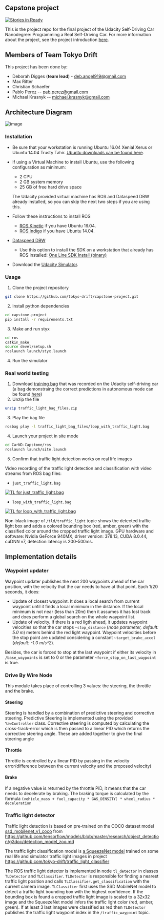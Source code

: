 ## Capstone project

[![Stories in Ready](https://badge.waffle.io/tokyo-drift/todos.png?label=ready&title=Ready)](http://waffle.io/tokyo-drift/todos)

This is the project repo for the final project of the Udacity Self-Driving Car Nanodegree: Programming a Real Self-Driving Car. For more information about the project, see the project introduction [here](https://classroom.udacity.com/nanodegrees/nd013/parts/6047fe34-d93c-4f50-8336-b70ef10cb4b2/modules/e1a23b06-329a-4684-a717-ad476f0d8dff/lessons/462c933d-9f24-42d3-8bdc-a08a5fc866e4/concepts/5ab4b122-83e6-436d-850f-9f4d26627fd9).

## Members of Team Tokyo Drift

This project has been done by:

- Deborah Digges (**team lead**) - deb.angel919@gmail.com
- Max Ritter
- Christian Schaefer
- Pablo Perez -- pab.perez@gmail.com
- Michael Krasnyk -- michael.krasnyk@gmail.com


## Architecture Diagram

![image](docs/architecture.png)

### Installation

* Be sure that your workstation is running Ubuntu 16.04 Xenial Xerus or Ubuntu 14.04 Trusty Tahir. [Ubuntu downloads can be found here](https://www.ubuntu.com/download/desktop).
* If using a Virtual Machine to install Ubuntu, use the following configuration as minimum:
  * 2 CPU
  * 2 GB system memory
  * 25 GB of free hard drive space

  The Udacity provided virtual machine has ROS and Dataspeed DBW already installed, so you can skip the next two steps if you are using this.

* Follow these instructions to install ROS
  * [ROS Kinetic](http://wiki.ros.org/kinetic/Installation/Ubuntu) if you have Ubuntu 16.04.
  * [ROS Indigo](http://wiki.ros.org/indigo/Installation/Ubuntu) if you have Ubuntu 14.04.
* [Dataspeed DBW](https://bitbucket.org/DataspeedInc/dbw_mkz_ros)
  * Use this option to install the SDK on a workstation that already has ROS installed: [One Line SDK Install (binary)](https://bitbucket.org/DataspeedInc/dbw_mkz_ros/src/81e63fcc335d7b64139d7482017d6a97b405e250/ROS_SETUP.md?fileviewer=file-view-default)
* Download the [Udacity Simulator](https://github.com/udacity/self-driving-car-sim/releases/tag/v0.1).

### Usage

1. Clone the project repository
```bash
git clone https://github.com/tokyo-drift/capstone-project.git
```

2. Install python dependencies
```bash
cd capstone-project
pip install -r requirements.txt
```
3. Make and run styx
```bash
cd ros
catkin_make
source devel/setup.sh
roslaunch launch/styx.launch
```
4. Run the simulator

### Real world testing
1. Download [training bag](https://drive.google.com/file/d/0B2_h37bMVw3iYkdJTlRSUlJIamM/view?usp=sharing) that was recorded on the Udacity self-driving car (a bag demonstraing the correct predictions in autonomous mode can be found [here](https://drive.google.com/open?id=0B2_h37bMVw3iT0ZEdlF4N01QbHc))
2. Unzip the file
```bash
unzip traffic_light_bag_files.zip
```
3. Play the bag file
```bash
rosbag play -l traffic_light_bag_files/loop_with_traffic_light.bag
```
4. Launch your project in site mode
```bash
cd CarND-Capstone/ros
roslaunch launch/site.launch
```
5. Confirm that traffic light detection works on real life images

Video recording of the traffic light detection and classification with video streams from ROS bag files:
- `just_traffic_light.bag`

[![TL for just_traffic_light.bag](https://img.youtube.com/vi/ZPzHfzaCYDQ/0.jpg)](https://www.youtube.com/embed/ZPzHfzaCYDQ?rel=0)

- `loop_with_traffic_light.bag`

[![TL for loop_with_traffic_light.bag](https://img.youtube.com/vi/3zVmx2ysdV0/0.jpg)](https://www.youtube.com/embed/3zVmx2ysdV0?rel=0)



Non-black image of `/tld/traffic_light` topic shows the detected traffic light box and adds a colored bounding box (red, amber, green) with the classified color around the cropped traffic light image. GPU hardware and software: Nvidia GeForce 940MX, driver version: 378.13, CUDA 8.0.44, cuDNN v7, detection latency is 200-500ms.


## Implementation details

### Waypoint updater

Waypoint updater publishes the next 200 waypoints ahead of the car position, with the velocity that the car needs to have at that point. Each 1/20 seconds, it does:

- Update of closest waypoint. It does a local search from current waypoint until it finds a local minimum in the distance. If the local minimum is not near (less than 20m) then it assumes it has lost track and does perform a global search on the whole waypoint list.
- Update of velocity. If there is a red ligth ahead, it updates waypoint velocities so that the car stops `~stop_distance` (*node parameter, default: 5.0 m*) meters behind the red light waypoint. Waypoint velocities before the stop point are updated considering a constant `~target_brake_accel` (*default: -1.0 m/s^2*).

Besides, the car is forced to stop at the last waypoint if either its velocity in `/base_waypoints` is set to 0 or the parameter `~force_stop_on_last_waypoint` is true.

### Drive By Wire Node

This module takes place of controlling 3 values: the steering, the throttle and the brake.

#### Steering 
Steering is handled by a combination of predictive steering and corrective steering. Predictive Steering is implemented using the provided `YawController` class. Corrective steering is computed by calculating the cross-track-error which is then passed to a linear PID which returns the corrective steering angle. These are added together to give the final steering angle

#### Throttle
Throttle is controlled by a linear PID by passing in the velocity error(difference between the current velocity and the proposed velocity)


#### Brake
If a negative value is returned by the throttle PID, it means that the car needs to decelerate by braking. The braking torque is calculated by the formula `(vehicle_mass + fuel_capacity * GAS_DENSITY) * wheel_radius * deceleration`


### Traffic light detector

Traffic light detection is based on pre-trained on the COCO dataset model [ssd_mobilenet_v1_coco](http://download.tensorflow.org/models/object_detection/ssd_mobilenet_v1_coco_11_06_2017.tar.gz) from https://github.com/tensorflow/models/blob/master/research/object_detection/g3doc/detection_model_zoo.md

The traffic light classification model is [a SqueezeNet model](https://arxiv.org/abs/1602.07360) trained on some real life and simulator traffic light images in project https://github.com/tokyo-drift/traffic_light_classifier

The ROS traffic light detector is implemented in node `tl_detector` in classes `TLDetector` and `TLClassifier`. `TLDetector` is responsible for finding a nearest traffic light position and calls `TLClassifier.get_classification` with the current camera image. `TLClassifier` first uses the SSD MobileNet model to detect a traffic light bounding box with the highest confidence. If the bounding box is found a cropped traffic light image is scaled to a 32x32 image and the SqueezeNet model infers the traffic light color (red, amber, green). If at least 3 last images were classified as red then `TLDetector` publishes the traffic light waypoint index in the `/traffic_waypoint` topic.

